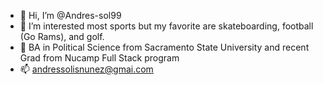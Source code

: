 - 👋 Hi, I’m @Andres-sol99
- 👀 I’m interested most sports but my favorite are skateboarding, football (Go Rams), and golf.
- 🌱 BA in Political Science from Sacramento State University and recent Grad from Nucamp Full Stack program
- 📫 andressolisnunez@gmai.com

<!---
Andres-sol99/Andres-sol99 is a ✨ special ✨ repository because its `README.md` (this file) appears on your GitHub profile.
You can click the Preview link to take a look at your changes.
--->
